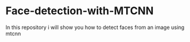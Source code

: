 # Face-detection-with-MTCNN
In this repository i will show you how to detect faces from an image using mtcnn
